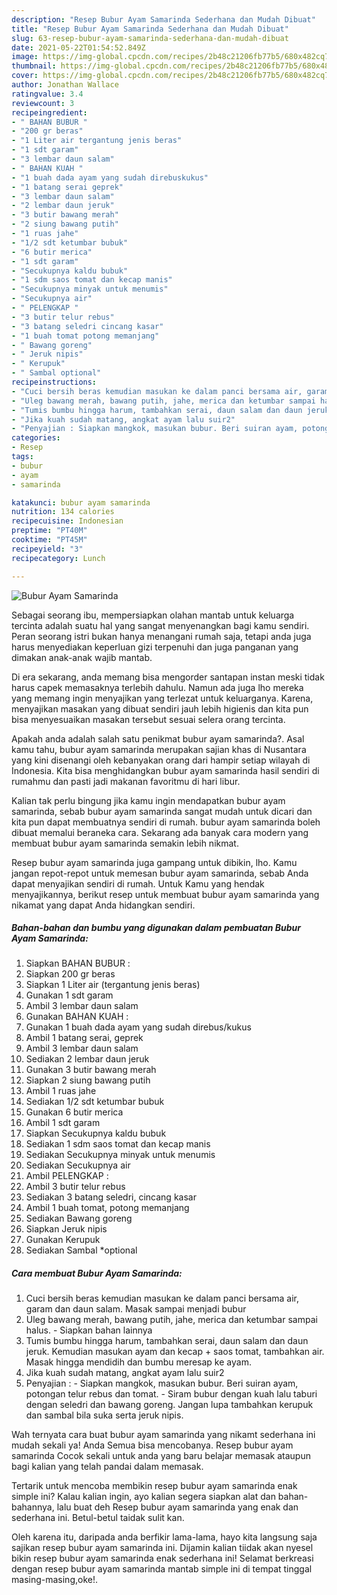 ```yaml
---
description: "Resep Bubur Ayam Samarinda Sederhana dan Mudah Dibuat"
title: "Resep Bubur Ayam Samarinda Sederhana dan Mudah Dibuat"
slug: 63-resep-bubur-ayam-samarinda-sederhana-dan-mudah-dibuat
date: 2021-05-22T01:54:52.849Z
image: https://img-global.cpcdn.com/recipes/2b48c21206fb77b5/680x482cq70/bubur-ayam-samarinda-foto-resep-utama.jpg
thumbnail: https://img-global.cpcdn.com/recipes/2b48c21206fb77b5/680x482cq70/bubur-ayam-samarinda-foto-resep-utama.jpg
cover: https://img-global.cpcdn.com/recipes/2b48c21206fb77b5/680x482cq70/bubur-ayam-samarinda-foto-resep-utama.jpg
author: Jonathan Wallace
ratingvalue: 3.4
reviewcount: 3
recipeingredient:
- " BAHAN BUBUR "
- "200 gr beras"
- "1 Liter air tergantung jenis beras"
- "1 sdt garam"
- "3 lembar daun salam"
- " BAHAN KUAH "
- "1 buah dada ayam yang sudah direbuskukus"
- "1 batang serai geprek"
- "3 lembar daun salam"
- "2 lembar daun jeruk"
- "3 butir bawang merah"
- "2 siung bawang putih"
- "1 ruas jahe"
- "1/2 sdt ketumbar bubuk"
- "6 butir merica"
- "1 sdt garam"
- "Secukupnya kaldu bubuk"
- "1 sdm saos tomat dan kecap manis"
- "Secukupnya minyak untuk menumis"
- "Secukupnya air"
- " PELENGKAP "
- "3 butir telur rebus"
- "3 batang seledri cincang kasar"
- "1 buah tomat potong memanjang"
- " Bawang goreng"
- " Jeruk nipis"
- " Kerupuk"
- " Sambal optional"
recipeinstructions:
- "Cuci bersih beras kemudian masukan ke dalam panci bersama air, garam dan daun salam. Masak sampai menjadi bubur"
- "Uleg bawang merah, bawang putih, jahe, merica dan ketumbar sampai halus. Siapkan bahan lainnya"
- "Tumis bumbu hingga harum, tambahkan serai, daun salam dan daun jeruk. Kemudian masukan ayam dan kecap + saos tomat, tambahkan air. Masak hingga mendidih dan bumbu meresap ke ayam."
- "Jika kuah sudah matang, angkat ayam lalu suir2"
- "Penyajian : Siapkan mangkok, masukan bubur. Beri suiran ayam, potongan telur rebus dan tomat. Siram bubur dengan kuah lalu taburi dengan seledri dan bawang goreng. Jangan lupa tambahkan kerupuk dan sambal bila suka serta jeruk nipis."
categories:
- Resep
tags:
- bubur
- ayam
- samarinda

katakunci: bubur ayam samarinda 
nutrition: 134 calories
recipecuisine: Indonesian
preptime: "PT40M"
cooktime: "PT45M"
recipeyield: "3"
recipecategory: Lunch

---
```



![Bubur Ayam Samarinda](https://img-global.cpcdn.com/recipes/2b48c21206fb77b5/680x482cq70/bubur-ayam-samarinda-foto-resep-utama.jpg)

Sebagai seorang ibu, mempersiapkan olahan mantab untuk keluarga tercinta adalah suatu hal yang sangat menyenangkan bagi kamu sendiri. Peran seorang istri bukan hanya menangani rumah saja, tetapi anda juga harus menyediakan keperluan gizi terpenuhi dan juga panganan yang dimakan anak-anak wajib mantab.

Di era  sekarang, anda memang bisa mengorder santapan instan meski tidak harus capek memasaknya terlebih dahulu. Namun ada juga lho mereka yang memang ingin menyajikan yang terlezat untuk keluarganya. Karena, menyajikan masakan yang dibuat sendiri jauh lebih higienis dan kita pun bisa menyesuaikan masakan tersebut sesuai selera orang tercinta. 



Apakah anda adalah salah satu penikmat bubur ayam samarinda?. Asal kamu tahu, bubur ayam samarinda merupakan sajian khas di Nusantara yang kini disenangi oleh kebanyakan orang dari hampir setiap wilayah di Indonesia. Kita bisa menghidangkan bubur ayam samarinda hasil sendiri di rumahmu dan pasti jadi makanan favoritmu di hari libur.

Kalian tak perlu bingung jika kamu ingin mendapatkan bubur ayam samarinda, sebab bubur ayam samarinda sangat mudah untuk dicari dan kita pun dapat membuatnya sendiri di rumah. bubur ayam samarinda boleh dibuat memalui beraneka cara. Sekarang ada banyak cara modern yang membuat bubur ayam samarinda semakin lebih nikmat.

Resep bubur ayam samarinda juga gampang untuk dibikin, lho. Kamu jangan repot-repot untuk memesan bubur ayam samarinda, sebab Anda dapat menyajikan sendiri di rumah. Untuk Kamu yang hendak menyajikannya, berikut resep untuk membuat bubur ayam samarinda yang nikamat yang dapat Anda hidangkan sendiri.

<!--inarticleads1-->

##### Bahan-bahan dan bumbu yang digunakan dalam pembuatan Bubur Ayam Samarinda:

1. Siapkan  BAHAN BUBUR :
1. Siapkan 200 gr beras
1. Siapkan 1 Liter air (tergantung jenis beras)
1. Gunakan 1 sdt garam
1. Ambil 3 lembar daun salam
1. Gunakan  BAHAN KUAH :
1. Gunakan 1 buah dada ayam yang sudah direbus/kukus
1. Ambil 1 batang serai, geprek
1. Ambil 3 lembar daun salam
1. Sediakan 2 lembar daun jeruk
1. Gunakan 3 butir bawang merah
1. Siapkan 2 siung bawang putih
1. Ambil 1 ruas jahe
1. Sediakan 1/2 sdt ketumbar bubuk
1. Gunakan 6 butir merica
1. Ambil 1 sdt garam
1. Siapkan Secukupnya kaldu bubuk
1. Sediakan 1 sdm saos tomat dan kecap manis
1. Sediakan Secukupnya minyak untuk menumis
1. Sediakan Secukupnya air
1. Ambil  PELENGKAP :
1. Ambil 3 butir telur rebus
1. Sediakan 3 batang seledri, cincang kasar
1. Ambil 1 buah tomat, potong memanjang
1. Sediakan  Bawang goreng
1. Siapkan  Jeruk nipis
1. Gunakan  Kerupuk
1. Sediakan  Sambal *optional




<!--inarticleads2-->

##### Cara membuat Bubur Ayam Samarinda:

1. Cuci bersih beras kemudian masukan ke dalam panci bersama air, garam dan daun salam. Masak sampai menjadi bubur
1. Uleg bawang merah, bawang putih, jahe, merica dan ketumbar sampai halus. - Siapkan bahan lainnya
1. Tumis bumbu hingga harum, tambahkan serai, daun salam dan daun jeruk. Kemudian masukan ayam dan kecap + saos tomat, tambahkan air. Masak hingga mendidih dan bumbu meresap ke ayam.
1. Jika kuah sudah matang, angkat ayam lalu suir2
1. Penyajian : - Siapkan mangkok, masukan bubur. Beri suiran ayam, potongan telur rebus dan tomat. - Siram bubur dengan kuah lalu taburi dengan seledri dan bawang goreng. Jangan lupa tambahkan kerupuk dan sambal bila suka serta jeruk nipis.




Wah ternyata cara buat bubur ayam samarinda yang nikamt sederhana ini mudah sekali ya! Anda Semua bisa mencobanya. Resep bubur ayam samarinda Cocok sekali untuk anda yang baru belajar memasak ataupun bagi kalian yang telah pandai dalam memasak.

Tertarik untuk mencoba membikin resep bubur ayam samarinda enak simple ini? Kalau kalian ingin, ayo kalian segera siapkan alat dan bahan-bahannya, lalu buat deh Resep bubur ayam samarinda yang enak dan sederhana ini. Betul-betul taidak sulit kan. 

Oleh karena itu, daripada anda berfikir lama-lama, hayo kita langsung saja sajikan resep bubur ayam samarinda ini. Dijamin kalian tiidak akan nyesel bikin resep bubur ayam samarinda enak sederhana ini! Selamat berkreasi dengan resep bubur ayam samarinda mantab simple ini di tempat tinggal masing-masing,oke!.

